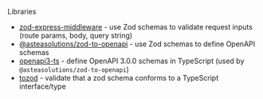 
Libraries

- [zod-express-middleware](https://www.npmjs.com/package/zod-express-middleware) - use Zod schemas to validate request inputs (route params, body, query string)
- [@asteasolutions/zod-to-openapi](https://www.npmjs.com/package/@asteasolutions/zod-to-openapi) - use Zod schemas to define OpenAPI schemas
- [openapi3-ts](https://www.npmjs.com/package/openapi3-ts) - define OpenAPI 3.0.0 schemas in TypeScript (used by `@asteasolutions/zod-to-openapi`)
- [tozod](https://github.com/colinhacks/tozod) - validate that a zod schema conforms to a TypeScript interface/type